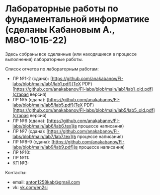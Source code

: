 # Лабораторные работы по фундаментальной информатике (сделаны Кабановым А., М8О-101Б-22)
Здесь собраны все сделанные (или находящиеся в процессе выполнения) лабораторные работы.

Список отчетов по лабораторным работам:
- ЛР №1-2 (сдана): [https://github.com/anakabanov/FI-labs/blob/main/lab1/lab1.pdf](TeX PDF) [https://github.com/anakabanov/FI-labs/blob/main/lab1/lab1_old.pdf](старая версия)
- ЛР №5 (сдана): [https://github.com/anakabanov/FI-labs/blob/main/lab5/lab5.pdf](TeX PDF) [https://github.com/anakabanov/FI-labs/blob/main/lab5/lab5_old.pdf](старая версия)
- ЛР №6 (сдана): [https://github.com/anakabanov/FI-labs/blob/main/lab6/lab6.tex](в процессе написания)
- ЛР №7 (сдана): [https://github.com/anakabanov/FI-labs/blob/main/lab7/lab7.tex](в процессе написания)
- ЛР №8-9 (сдана): [https://github.com/anakabanov/FI-labs/blob/main/lab9/lab9.pdf](в процессе написания)
- ЛР №10:
- ЛР №11:
- КП №3:

Контакты:
- email: [anton1258kab@gmail.com](mailto:anton1258kab@gmail.com)
- vk: [vk.com/en2si](профиль)
